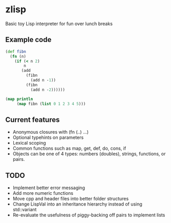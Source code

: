 # zlisp
Basic toy Lisp interpreter for fun over lunch breaks

## Example code
```clojure
(def fibn 
  (fn (n) 
    (if (< n 2) 
        n 
       (add 
         (fibn 
           (add n -1))
         (fibn
           (add n -2))))))

(map println 
     (map fibn (list 0 1 2 3 4 5)))
```

## Current features
* Anonymous closures with (fn (..) ...)
* Optional typehints on parameters
* Lexical scoping
* Common functions such as map, get, def, do, cons, if
* Objects can be one of 4 types: numbers (doubles), strings, functions, or pairs. 


## TODO
* Implement better error messaging
* Add more numeric functions
* Move cpp and header files into better folder structures
* Change LispVal into an inheritance hierarchy instead of using std::variant
* Re-evaluate the usefulness of piggy-backing off pairs to implement lists
